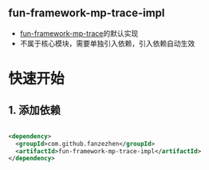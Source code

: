 fun-framework-mp-trace-impl
------------------------------------------
- [fun-framework-mp-trace](..%2Ffun-framework-mp-trace)的默认实现
- 不属于核心模块，需要单独引入依赖，引入依赖自动生效

# 快速开始

## 1. 添加依赖

```xml

<dependency>
  <groupId>com.github.fanzezhen</groupId>
  <artifactId>fun-framework-mp-trace-impl</artifactId>
</dependency>
```

